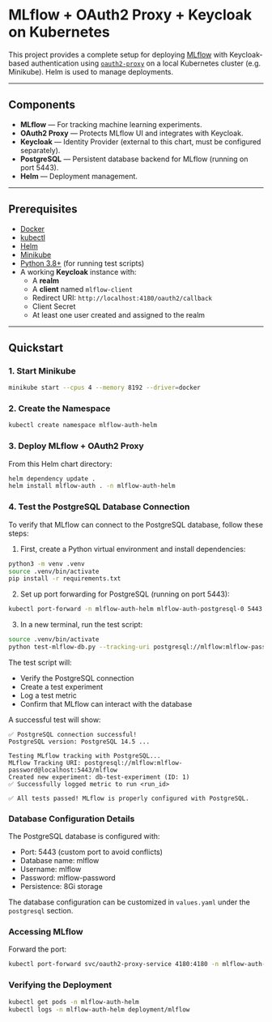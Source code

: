 # MLflow + OAuth2 Proxy + Keycloak on Kubernetes

This project provides a complete setup for deploying [MLflow](https://mlflow.org/) with Keycloak-based authentication using [`oauth2-proxy`](https://oauth2-proxy.github.io/oauth2-proxy/) on a local Kubernetes cluster (e.g. Minikube). Helm is used to manage deployments.

---

## Components

- **MLflow** — For tracking machine learning experiments.
- **OAuth2 Proxy** — Protects MLflow UI and integrates with Keycloak.
- **Keycloak** — Identity Provider (external to this chart, must be configured separately).
- **PostgreSQL** — Persistent database backend for MLflow (running on port 5443).
- **Helm** — Deployment management.

---

## Prerequisites

- [Docker](https://docs.docker.com/get-docker/)
- [kubectl](https://kubernetes.io/docs/tasks/tools/)
- [Helm](https://helm.sh/docs/intro/install/)
- [Minikube](https://minikube.sigs.k8s.io/docs/)
- [Python 3.8+](https://www.python.org/downloads/) (for running test scripts)
- A working **Keycloak** instance with:
    - A **realm**
    - A **client** named `mlflow-client`
    - Redirect URI: `http://localhost:4180/oauth2/callback`
    - Client Secret
    - At least one user created and assigned to the realm

---

## Quickstart

### 1. Start Minikube

```bash
minikube start --cpus 4 --memory 8192 --driver=docker
```

### 2. Create the Namespace

```bash
kubectl create namespace mlflow-auth-helm
```

### 3. Deploy MLflow + OAuth2 Proxy

From this Helm chart directory:
```bash
helm dependency update .
helm install mlflow-auth . -n mlflow-auth-helm
```

### 4. Test the PostgreSQL Database Connection

To verify that MLflow can connect to the PostgreSQL database, follow these steps:

1. First, create a Python virtual environment and install dependencies:
```bash
python3 -m venv .venv
source .venv/bin/activate
pip install -r requirements.txt
```

2. Set up port forwarding for PostgreSQL (running on port 5443):
```bash
kubectl port-forward -n mlflow-auth-helm mlflow-auth-postgresql-0 5443:5443
```

3. In a new terminal, run the test script:
```bash
source .venv/bin/activate
python test-mlflow-db.py --tracking-uri postgresql://mlflow:mlflow-password@localhost:5443/mlflow
```

The test script will:
- Verify the PostgreSQL connection
- Create a test experiment
- Log a test metric
- Confirm that MLflow can interact with the database

A successful test will show:
```
✅ PostgreSQL connection successful!
PostgreSQL version: PostgreSQL 14.5 ...

Testing MLflow tracking with PostgreSQL...
MLflow Tracking URI: postgresql://mlflow:mlflow-password@localhost:5443/mlflow
Created new experiment: db-test-experiment (ID: 1)
✅ Successfully logged metric to run <run_id>

✅ All tests passed! MLflow is properly configured with PostgreSQL.
```

### Database Configuration Details

The PostgreSQL database is configured with:
- Port: 5443 (custom port to avoid conflicts)
- Database name: mlflow
- Username: mlflow
- Password: mlflow-password
- Persistence: 8Gi storage

The database configuration can be customized in `values.yaml` under the `postgresql` section.

### Accessing MLflow
Forward the port:
```bash
kubectl port-forward svc/oauth2-proxy-service 4180:4180 -n mlflow-auth-helm
```

### Verifying the Deployment
```bash
kubectl get pods -n mlflow-auth-helm
kubectl logs -n mlflow-auth-helm deployment/mlflow